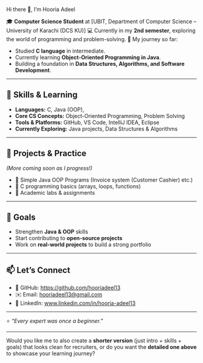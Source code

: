  Hi there 👋, I’m Hooria Adeel

🎓 **Computer Science Student** at [UBIT, Department of Computer Science – University of Karachi (DCS KU)]
💻 Currently in my **2nd semester**, exploring the world of programming and problem-solving.
🌱 My journey so far:

* Studied **C language** in intermediate.
* Currently learning **Object-Oriented Programming in Java**.
* Building a foundation in **Data Structures, Algorithms, and Software Development**.

---

## 🚀 Skills & Learning

* **Languages:** C, Java (OOP),
* **Core CS Concepts:** Object-Oriented Programming, Problem Solving
* **Tools & Platforms:** GitHub, VS Code, IntelliJ IDEA, Eclipse
* **Currently Exploring:** Java projects, Data Structures & Algorithms

---

## 📌 Projects & Practice

*(More coming soon as I progress!)*

* 🔹 Simple Java OOP Programs (Invoice system (Customer Cashier) etc.)
* 🔹 C programming basics (arrays, loops, functions)
* 🔹 Academic labs & assignments

---

## 🎯 Goals

* Strengthen **Java & OOP** skills
* Start contributing to **open-source projects**
* Work on **real-world projects** to build a strong portfolio

---

## 📫 Let’s Connect

* 💼 GitHub: https://github.com/hooriadeel13
* ✉️ Email:  hooriadeel13@gmail.com
* 🔗 LinkedIn: www.linkedin.com/in/hooria-adeel13



---

⭐️ *“Every expert was once a beginner.”*

---

Would you like me to also create a **shorter version** (just intro + skills + goals) that looks clean for recruiters, or do you want the **detailed one above** to showcase your learning journey?
